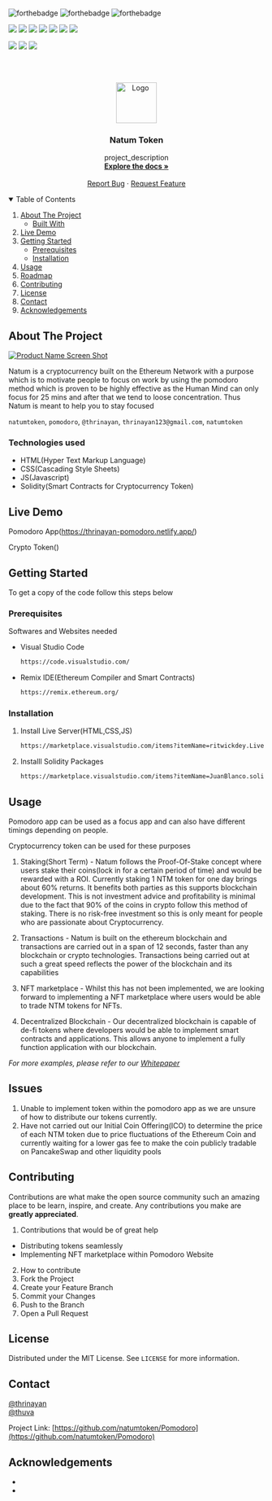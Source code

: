 
<br>

![forthebadge](https://forthebadge.com/images/badges/built-with-love.svg)
![forthebadge](https://forthebadge.com/images/badges/for-you.svg)
![forthebadge](https://forthebadge.com/images/badges/powered-by-coffee.svg)

<!-- CHANGE THE LINKS AS PER YOUR REQUIREMENTS -->
<!-- YOU CAN REFER TO DEFAULT README PAGE FOR REFERENCE -->
<!-- COLOR OF THE BADGES CAN ALSO BE MODIFIED BY ALTERING THE LINKS -->

![](https://img.shields.io/badge/Excitement-High-red)
![](https://img.shields.io/badge/Maintained-Yes-indigo)
![](https://img.shields.io/badge/Pull_Requests-Accepting-yellow)
![](https://img.shields.io/github/forks/natumtoken/Pomodoro)
![](https://img.shields.io/github/contributors/natumtoken/Pomodoro)
![](https://img.shields.io/github/issues/natumtoken/Pomodoro)
![](https://img.shields.io/github/stars/natumtoken/Pomodoro)

![](https://img.shields.io/badge/Contributions-Accepting-pink)
![](https://img.shields.io/github/license/github_usernane/github_repo)
[![](https://img.shields.io/badge/By_Me_A_Coffee-Paypal-skyblue)](https://www.example.com)

<br>


<!-- PROJECT LOGO -->

<br />
<p align="center">
  <a href="https://github.com/github_username/repo_name">
    <img src="preview/logo.png" alt="Logo" width="80" height="80">
  </a>

  <h3 align="center">Natum Token</h3>

  <p align="center">
    project_description
    <br />
     <a href="https://github.com/natumtoken/Pomodoro"><strong>Explore the docs »</strong></a>
    <br />
    <br />
    <a href="https://github.com/natumtoken/Pomodoro/issues">Report Bug</a>
    ·
    <a href="https://github.com/natumtoken/Pomodoro/issues">Request Feature</a>
  </p>
</p>



<!-- TABLE OF CONTENTS -->

<details open="open">
  <summary>Table of Contents</summary>
  <ol>
    <li>
      <a href="#about-the-project">About The Project</a>
      <ul>
        <li><a href="#built-with">Built With</a></li>
      </ul>
    </li>
    <li><a href="#live-demo">Live Demo</a></li>
    <li>
      <a href="#getting-started">Getting Started</a>
      <ul>
        <li><a href="#prerequisites">Prerequisites</a></li>
        <li><a href="#installation">Installation</a></li>
      </ul>
    </li>
    <li><a href="#usage">Usage</a></li>
    <li><a href="#roadmap">Roadmap</a></li>
    <li><a href="#contributing">Contributing</a></li>
    <li><a href="#license">License</a></li>
    <li><a href="#contact">Contact</a></li>
    <li><a href="#acknowledgements">Acknowledgements</a></li>
  </ol>
</details>



<!-- ABOUT THE PROJECT -->
## About The Project

[![Product Name Screen Shot](https://avatars.githubusercontent.com/u/93063807?s=400&u=e5e149de356d271cd97bddafb8adca1af6f1df70&v=4)](https://avatars.githubusercontent.com/u/93063807?s=400&u=e5e149de356d271cd97bddafb8adca1af6f1df70&v=4)

Natum is a cryptocurrency built on the Ethereum Network with a purpose which is to motivate people to focus on work by using the pomodoro method which is proven to be highly effective as the Human Mind can only focus for 25 mins and after that we tend to loose concentration. Thus Natum is meant to help you to stay focused

`natumtoken`, `pomodoro`, `@thrinayan`, `thrinayan123@gmail.com`, `natumtoken`


### Technologies used 

* []() HTML(Hyper Text Markup Language)
* []() CSS(Cascading Style Sheets)
* []() JS(Javascript)
* []() Solidity(Smart Contracts for Cryptocurrency Token)



<!-- LIVE DEMO -->

## Live Demo

Pomodoro App(https://thrinayan-pomodoro.netlify.app/)

Crypto Token()

<!-- GETTING STARTED -->

## Getting Started

To get a copy of the code follow this steps below 

### Prerequisites

Softwares and Websites needed
* Visual Studio Code 
  ```sh
  https://code.visualstudio.com/
  ```
* Remix IDE(Ethereum Compiler and Smart Contracts)
   ```sh
  https://remix.ethereum.org/
  ```

### Installation

1. Install Live Server(HTML,CSS,JS)
   ```sh
   https://marketplace.visualstudio.com/items?itemName=ritwickdey.LiveServer
   ```
2. Installl Solidity Packages
   ```sh
   https://marketplace.visualstudio.com/items?itemName=JuanBlanco.solidity
   ```



<!-- USAGE EXAMPLES -->
## Usage

Pomodoro app can be used as a focus app and can also have different timings depending on people. 

Cryptocurrency token can be used for these purposes 
1) Staking(Short Term) - Natum follows the Proof-Of-Stake concept where users stake their coins(lock in for a certain period of time) and would be rewarded with a ROI. Currently staking 1 NTM token for one day brings about 60% returns. It benefits both parties as this supports blockchain development. This is not investment advice and profitability is minimal due to the fact that 90% of the coins in crypto follow this method of staking. There is no risk-free investment so this is only meant for people who are passionate about Cryptocurrency.

2) Transactions - Natum is built on the ethereum blockchain and transactions are carried out in a span of 12 seconds, faster than any blockchain or crypto technologies. Transactions being carried out at such a great speed reflects the power of the blockchain and its capabilities 

3) NFT marketplace - Whilst this has not been implemented, we are looking forward to implementing a NFT marketplace where users would be able to trade NTM tokens for NFTs.

4) Decentralized Blockchain - Our decentralized blockchain is capable of de-fi tokens where developers would be able to implement smart contracts and applications. This allows anyone to implement a fully function application with our blockchain. 

_For more examples, please refer to our  [Whitepaper](https://docs.google.com/document/d/11T2Lt0RA_CDY_1OzkLeb6IPSdaaLb07k3lWR6N0Vs2A/edit)_






<!-- ROADMAP -->
## Issues

1. Unable to implement token within the pomodoro app as we are unsure of how to distribute our tokens currently.
2. Have not carried out our Initial Coin Offering(ICO) to determine the price of each NTM token due to price fluctuations of the Ethereum Coin and currently waiting for a lower gas fee to make the coin publicly tradable on PancakeSwap and other liquidity pools 



<!-- CONTRIBUTING -->
## Contributing

Contributions are what make the open source community such an amazing place to be learn, inspire, and create. Any contributions you make are **greatly appreciated**.

1. Contributions that would be of great help 
- Distributing tokens seamlessly 
- Implementing NFT marketplace within Pomodoro Website 
2. How to contribute 
1. Fork the Project
2. Create your Feature Branch 
3. Commit your Changes 
4. Push to the Branch 
5. Open a Pull Request



<!-- LICENSE -->
## License

Distributed under the MIT License. See `LICENSE` for more information.



<!-- CONTACT -->
## Contact

 [@thrinayan](https://github.com/thrinayan)  
 [@thuva](https://github.com/thuva)
 


Project Link: [https://github.com/natumtoken/Pomodoro](https://github.com/natumtoken/Pomodoro)



<!-- ACKNOWLEDGEMENTS -->
## Acknowledgements

* []()
* []()



